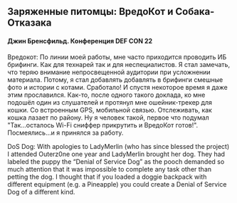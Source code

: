 ## Заряженные питомцы: ВредоКот и Собака-Отказака

#### Джин Бренсфильд. Конференция DEF CON 22


Вредокот: По линии моей работы, мне часто приходится проводить ИБ брифинги. Как для технарей так и для неспециалистов. Я стал замечать, что теряю внимание непросвещенной аудитории при усложнении материала. Потому, я стал добавлять добавлять в брифинги смешные фото и истории с котами. Сработало! И спустя некоторое время я даже этим прославился. Как-то, после одного такого доклада, ко мне подошёл один из слушателей  и протянул мне ошейник-трекер для кошки. Со встроенным GPS, мобильной связью. Отслеживать, как кошка лазает по району. Ну я человек такой, первое что подумал "Так...осталось Wi-Fi сниффер прикрутить и ВредоКот готов!". Посмеялись...и я принялся за работу.

DoS Dog: With apologies to LadyMerlin (who has since blessed the project) I attended Outerz0ne one year and LadyMerlin brought her dog. They had labeled the puppy the “Denial of Service Dog” as the pooch demanded so much attention that it was impossible to complete any task other than petting the dog. I thought that if you loaded a doggie backpack with different equipment (e.g. a Pineapple) you could create a Denial of Service Dog of a different kind.
